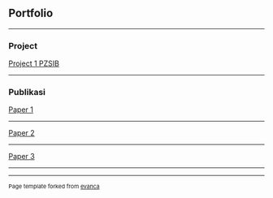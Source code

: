 ## Portfolio

---

### Project 

[Project 1 PZSIB](https://github.com/hashinaqawlan/hashinaqawlan.github.io/blob/main/DUMMY.ipynb)

---

### Publikasi
[Paper 1](http://prosiding.statistics.unpad.ac.id/index.php/prosidingnasional/article/view/21)

---
[Paper 2](https://journals.unisba.ac.id/index.php/statistika/article/view/299)

---
[Paper 3](http://prosiding.statistics.unpad.ac.id/index.php/prosidingnasional/article/view/68)

---



---
<p style="font-size:11px">Page template forked from <a href="https://github.com/evanca/quick-portfolio">evanca</a></p>
<!-- Remove above link if you don't want to attibute -->

